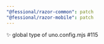 ```yaml
---
"@fessional/razor-common": patch
"@fessional/razor-mobile": patch
---
```


✨ global type of uno.config.mjs #115
